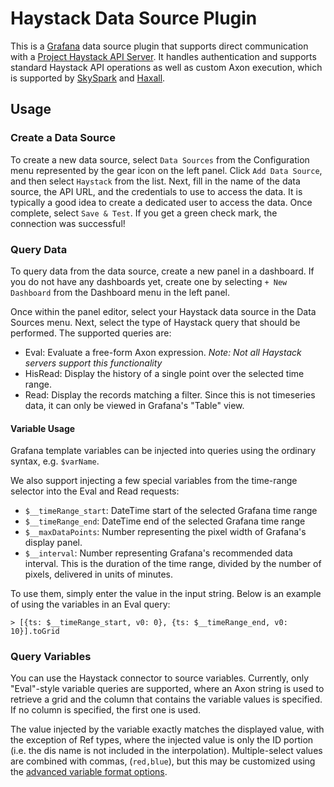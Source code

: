 <!-- This README file is going to be the one displayed on the Grafana.com website for your plugin -->

# Haystack Data Source Plugin

This is a [Grafana](https://grafana.com/grafana/) data source plugin that supports direct communication with a
[Project Haystack API Server](https://project-haystack.org/doc/docHaystack/HttpApi). It handles authentication
and supports standard Haystack API operations as well as custom Axon execution, which is supported by
[SkySpark](https://skyfoundry.com/product) and [Haxall](https://haxall.io/).

## Usage

### Create a Data Source

To create a new data source, select `Data Sources` from the Configuration menu represented by the gear icon on the left
panel. Click `Add Data Source`, and then select `Haystack` from the list. Next, fill in the name of the data source,
the API URL, and the credentials to use to access the data. It is typically a good idea to create a dedicated user
to access the data. Once complete, select `Save & Test`. If you get a green check mark, the connection was successful!

### Query Data

To query data from the data source, create a new panel in a dashboard. If you do not have any dashboards yet, create
one by selecting `+ New Dashboard` from the Dashboard menu in the left panel.

Once within the panel editor, select your Haystack data source in the Data Sources menu. Next, select the type of
Haystack query that should be performed. The supported queries are:

- Eval: Evaluate a free-form Axon expression. *Note: Not all Haystack servers support this functionality*
- HisRead: Display the history of a single point over the selected time range.
- Read: Display the records matching a filter. Since this is not timeseries data, it can only be viewed in Grafana's
"Table" view.

#### Variable Usage

Grafana template variables can be injected into queries using the ordinary syntax, e.g. `$varName`.

We also support injecting a few special variables from the time-range selector into the Eval and Read requests:

- `$__timeRange_start`: DateTime start of the selected Grafana time range
- `$__timeRange_end`: DateTime end of the selected Grafana time range
- `$__maxDataPoints`: Number representing the pixel width of Grafana's display panel.
- `$__interval`: Number representing Grafana's recommended data interval. This is the duration of the time range, 
divided by the number of pixels, delivered in units of minutes.

To use them, simply enter the value in the input string. Below is an example of using the variables in an Eval query:

```
> [{ts: $__timeRange_start, v0: 0}, {ts: $__timeRange_end, v0: 10}].toGrid
```

### Query Variables

You can use the Haystack connector to source variables. Currently, only "Eval"-style variable queries are supported,
where an Axon string is used to retrieve a grid and the column that contains the variable values is specified. If no
column is specified, the first one is used.

The value injected by the variable exactly matches the displayed value, with the exception of Ref types, where the
injected value is only the ID portion (i.e. the dis name is not included in the interpolation). Multiple-select values
are combined with commas, (`red,blue`), but this may be customized using the
[advanced variable format options](https://grafana.com/docs/grafana/latest/dashboards/variables/variable-syntax/#advanced-variable-format-options).